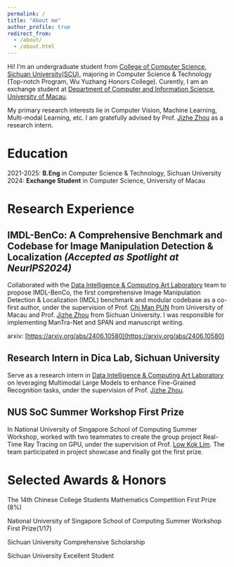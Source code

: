 ```yaml
---
permalink: /
title: "About me"
author_profile: true
redirect_from: 
  - /about/
  - /about.html
---
```


Hi! I’m an undergraduate student from [College of Computer Science](https://cs.scu.edu.cn/), [Sichuan University(SCU)](https://www.scu.edu.cn/), majoring in Computer Science & Technology (Top-notch Program, Wu Yuzhang Honors College). Curently, I am an exchange student at [Department of Computer and Information Science](https://www.cis.um.edu.mo/), [University of Macau](https://www.um.edu.mo/).

My primary research interests lie in Computer Vision, Machine Learning, Multi-modal Learning, etc. I am gratefully advised by Prof. [Jizhe Zhou](https://knightzjz.github.io/) as a research intern.

# Education

2021-2025: __B.Eng__ in Computer Science & Technology, Sichuan University
2024: __Exchange Student__ in Computer Science, University of Macau

# Research Experience
## IMDL-BenCo: A Comprehensive Benchmark and Codebase for Image Manipulation Detection & Localization *(Accepted as Spotlight at NeurIPS2024)*

Collaborated with the [Data Intelligence & Computing Art Laboratory](https://dicalab.cn/) team to propose IMDL-BenCo, the first comprehensive Image Manipulation Detection & Localization (IMDL) benchmark and modular codebase as a co-first author, under the supervision of Prof. [Chi Man PUN](https://cmpun.github.io/) from University of Macau and Prof. [Jizhe Zhou](https://knightzjz.github.io/) from Sichuan University. I was responsible for implementing ManTra-Net and SPAN and manuscript writing. 

arxiv: [https://arxiv.org/abs/2406.10580](https://arxiv.org/abs/2406.10580)


## Research Intern in Dica Lab, Sichuan University

Serve as a research intern in [Data Intelligence & Computing Art Laboratory](https://dicalab.cn/) on leveraging Multimodal Large Models to enhance Fine-Grained Recognition tasks, under the supervision of Prof. [Jizhe Zhou](https://knightzjz.github.io/).

## NUS SoC Summer Workshop First Prize


In National University of Singapore School of Computing Summer Workshop, worked with two teammates to create the group project Real-Time Ray Tracing on GPU, under the supervision of Prof. [Low Kok Lim](https://www.comp.nus.edu.sg/~lowkl/). The team participated in project showcase and finally got the first prize.

# Selected Awards & Honors

The 14th Chinese College Students Mathematics Competition First Prize (8%)

National University of Singapore School of Computing Summer Workshop First Prize(1/17)

Sichuan University Comprehensive Scholarship

Sichuan University Excellent Student



